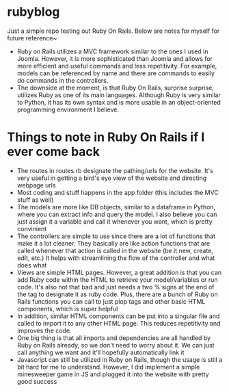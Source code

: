 # rubyblog
Just a simple repo testing out Ruby On Rails. Below are notes for myself for future reference~

* Ruby on Rails utilizes a MVC framework similar to the ones I used in Joomla. However, it is more sophisticated than Joomla and allows for more efficient and useful commands and less repetitivity. For example, models can be referenced by name and there are commands to easily do commands in the controllers.
* The downside at the moment, is that Ruby On Rails, surprise surprise, utilizes Ruby as one of its main languages. Although Ruby is very similar to Python, it has its own syntax and is more usable in an object-oriented programming environment I believe.

# Things to note in Ruby On Rails if I ever come back
* The routes in routes.rb designate the pathing/urls for the website. It's very useful in getting a bird's eye view of the website and directing webpage urls
* Most coding and stuff happens in the app folder (this includes the MVC stuff as well)
* The models are more like DB objects, similar to a dataframe in Python, where you can extract info and query the model. I also believe you can just assign it a variable and call it whenever you want, which is pretty convinient
* The controllers are simple to use since there are a lot of functions that make it a lot cleaner. They basically are like action functions that are called whenever that action is called in the website (be it new, create, edit, etc.) It helps with streamlining the flow of the controller and what does what
* Views are simple HTML pages. However, a great addition is that you can add Ruby code within the HTML to retrieve your model/variables or run code. It's also not that bad and just needs a two % signs at the end of the tag to designate it as ruby code. Plus, there are a bunch of Ruby on Rails functions you can call to just plop tags and other basic HTML components, which is super helpful
* In addition, similar HTML components can be put into a singular file and called to import it to any other HTML page. This reduces repetitivity and improves the code.
* One big thing is that all imports and dependencies are all handled by Ruby on Rails already, so we don't need to worry about it. We can just call anything we want and it'll hopefully automatically link it
* Javascript can still be utilized in Ruby on Rails, though the usage is still a bit hard for me to understand. However, I did implement a simple minesweeper game in JS and plugged it into the website with pretty good success
